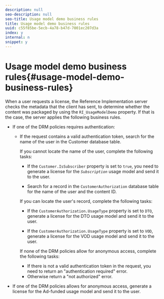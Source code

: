 ```yaml
---
description: null
seo-description: null
seo-title: Usage model demo business rules
title: Usage model demo business rules
uuid: c55f85be-5ecb-4a78-b47d-7001ec207d3a
index: y
internal: n
snippet: y
---
```


# Usage model demo business rules{#usage-model-demo-business-rules}

When a user requests a license, the Reference Implementation server checks the metadata that the client has sent, to determine whether the content was packaged by using the `RI_UsageModelDemo` property. If that is the case, the server applies the following business rules.

* If one of the DRM policies requires authentication:

    * If the request contains a valid authentication token, search for the name of the user in the Customer database table.

      If you cannot locate the name of the user, complete the following tasks:

        * If the `Customer.IsSubscriber` property is set to `true`, you need to generate a license for the *`Subscription`* usage model and send it to the user. 
        
        * Search for a record in the `CustomerAuthorization` database table for the name of the user and the content ID.

      If you can locate the user's record, complete the following tasks:

        * If the `CustomerAuthorization.UsageType` property is set to `DTO`, generate a license for the DTO usage model and send it to the user. 
        
        * If the `CustomerAuthorization.UsageType` property is set to `VOD`, generate a license for the VOD usage model and send it to the user.

      If none of the DRM policies allow for anonymous access, complete the following tasks:

        * If there is not a valid authentication token in the request, you need to return an "authentication required" error. 
        * Otherwise return a "not authorized" error.

* If one of the DRM policies allows for anonymous access, generate a license for the Ad-funded usage model and send it to the user.

